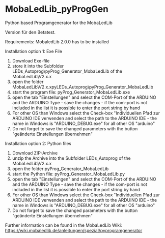 # MobaLedLib_pyProgGen
Python based Programgenerator for the MobaLedLib

Version für den Betatest.

Requirements:
MobaledLib 2.0.0 has to be installed

Installation option 1: Exe File
1. Download Exe-file 
2. store it into the Subfolder LEDs_Autoprog\pyProg_Generator_MobaLedLib of the MobaLedLib\V2.x.x
3. open the folder MobaLedLib\V2.x.xpyLEDs_Autoprog\pyProg_Generator_MobaLedLib
4. start the program file: pyProg_Generator_MobaLedLib.exe
5. open the tab "Einstellungen" and select the COM-Port of the ARDUINO and the ARDUINO Type - save the changes - if the com-port is not included in the list it is possible to enter the port string by hand
6. For other OS than Windows select the Check-box "Individuellen Pfad zur ARDUINO IDE verwenden and select the path to the ARDUINO IDE - the name in Windows is "ARDUINO_DEBUG.exe" for all other OS "arduino"
7. Do not forget to save the changed parameters with the button "geänderte Einstellungen übernehmen"

Installation option 2: Python files
1. Download ZIP-Archive 
2. unzip the Archive into the Subfolder LEDs_Autoprog of the MobaLedLib\V2.x.x
3. open the folder pyProg_Generator_MobaLedLib
4. start the Python file: pyProg_Generator_MobaLedLib.py
5. open the tab "Einstellungen" and select the COM-Port of the ARDUINO and the ARDUINO Type - save the changes - if the com-port is not included in the list it is possible to enter the port string by hand
6. For other OS than Windows select the Check-box "Individuellen Pfad zur ARDUINO IDE verwenden and select the path to the ARDUINO IDE - the name in Windows is "ARDUINO_DEBUG.exe" for all other OS "arduino"
7. Do not forget to save the changed parameters with the button "geänderte Einstellungen übernehmen"

Further information can be found in the MobaLedLib Wiki: https://wiki.mobaledlib.de/anleitungen/spezial/pyprogramgenerator

